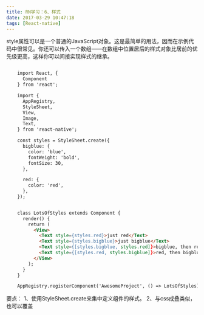 ```yaml
---
title: RN学习：6、样式
date: 2017-03-29 10:47:18
tags: [React-native]
---
```


style属性可以是一个普通的JavaScript对象。这是最简单的用法，因而在示例代码中很常见。你还可以传入一个数组——在数组中位置居后的样式对象比居前的优先级更高，这样你可以间接实现样式的继承。

<!--more-->

```html 

    import React, {
      Component
    } from 'react';

    import {
      AppRegistry,
      StyleSheet,
      View,
      Image,
      Text,
    } from 'react-native';

    const styles = StyleSheet.create({
      bigblue: {
        color: 'blue',
        fontWeight: 'bold',
        fontSize: 30,
      },

      red: {
        color: 'red',
      },
    });


    class LotsOfStyles extends Component {
      render() {
        return (
          <View>
            <Text style={styles.red}>just red</Text>
            <Text style={styles.bigblue}>just bigblue</Text>
            <Text style={[styles.bigblue, styles.red]}>bigblue, then red</Text>
            <Text style={[styles.red, styles.bigblue]}>red, then bigblue</Text>
          </View>
        );
      }
    }

    AppRegistry.registerComponent('AwesomeProject', () => LotsOfStyles);

```

要点：
1、使用StyleSheet.create来集中定义组件的样式。
2、与css成叠类似，也可以覆盖